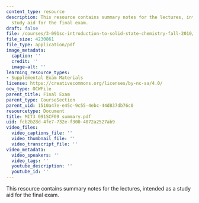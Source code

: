 ```yaml
---
content_type: resource
description: This resource contains summary notes for the lectures, intended as a
  study aid for the final exam.
draft: false
file: /courses/3-091sc-introduction-to-solid-state-chemistry-fall-2010/fcb2b28d4fe7732ef3004072a2527ab9_MIT3_091SCF09_summary.pdf
file_size: 4230861
file_type: application/pdf
image_metadata:
  caption: ''
  credit: ''
  image-alt: ''
learning_resource_types:
- Supplemental Exam Materials
license: https://creativecommons.org/licenses/by-nc-sa/4.0/
ocw_type: OCWFile
parent_title: Final Exam
parent_type: CourseSection
parent_uid: 1510a47e-e45c-9c55-4ebc-44d837db76c0
resourcetype: Document
title: MIT3_091SCF09_summary.pdf
uid: fcb2b28d-4fe7-732e-f300-4072a2527ab9
video_files:
  video_captions_file: ''
  video_thumbnail_file: ''
  video_transcript_file: ''
video_metadata:
  video_speakers: ''
  video_tags: ''
  youtube_description: ''
  youtube_id: ''
---
```

This resource contains summary notes for the lectures, intended as a study aid for the final exam.